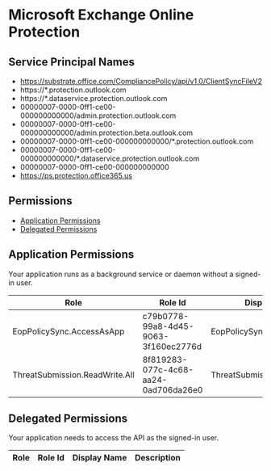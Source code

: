 # Microsoft Exchange Online Protection
## Service Principal Names
- https://substrate.office.com/CompliancePolicy/api/v1.0/ClientSyncFileV2
- https://*.protection.outlook.com
- https://*.dataservice.protection.outlook.com
- 00000007-0000-0ff1-ce00-000000000000/admin.protection.outlook.com
- 00000007-0000-0ff1-ce00-000000000000/admin.protection.beta.outlook.com
- 00000007-0000-0ff1-ce00-000000000000/*.protection.outlook.com
- 00000007-0000-0ff1-ce00-000000000000/*.dataservice.protection.outlook.com
- 00000007-0000-0ff1-ce00-000000000000
- https://ps.protection.office365.us

 ## Permissions
- [Application Permissions](#application-permissions)
- [Delegated Permissions](#delegated-permissions)

## Application Permissions
Your application runs as a background service or daemon without a signed-in user.

| Role | Role Id | Display Name | Description |
|---|---|---|---|
| EopPolicySync.AccessAsApp | c79b0778-99a8-4d45-9063-3f160ec2776d | EopPolicySync.AccessAsApp | Scope to allow FirstParty APPS to make PolicySync calls |
| ThreatSubmission.ReadWrite.All | 8f819283-077c-4c68-aa24-0ad706da26e0 | ThreatSubmission.ReadWrite.All | ThreatSubmission.ReadWrite.All |

## Delegated Permissions
Your application needs to access the API as the signed-in user. 

| Role | Role Id | Display Name | Description |
|---|---|---|---|

